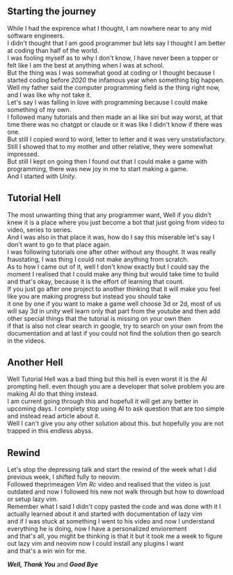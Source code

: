 ## Starting the journey 

While I had the expirence what I thought, I am nowhere near to any mid software engineers.  
I didn't thought that I am good programmer but lets say I thought I am better at coding than half of the world.  
I was fooling myself as to why I don't know, I have never been a topper or felt like I am the best at anything when I was at school.  
But the thing was I was somewhat good at coding or I thought because I started coding before *2020* the infamous year when something big happen.  
Well my father said the computer programming field is the thing right now, and I was like why not take it.  
Let's say I was falling in love with programming because I could make something of my own.   
I followed many tutorials and then made an ai like siri but way worst, at that time there was no chatgpt or claude or it was like I didn't know if there was one.  
But still I copied word to word, letter to letter and it was very unstatisfactory. Still I showed that to my mother and other relative, they were somewhat impressed.  
But still I kept on going then I found out that I could make a game with programming, there was new joy in me to start making a game.  
And I started with *Unity*.  


## Tutorial Hell

The most unwanting thing that any programmer want, Well if you didn't knew it is a place where you just become a bot that just going from video to video, series to series.  
And I was also in that place it was, how do I say this miserable let's say I don't want to go to that place again.  
I was following tutorials one after other without any thought. It was really fraustating, I was thing I could not make anything from scratch.  
As to how I came out of it, well I don't know exactly but I could say the moment I realised that I could make any thing but would take time to build and that's okay, because it is the effort of learning that count.  
If you just go after one project to another thinking that it will make you feel like you are making progress but instead you should take   
it one by one if you want to make a game well choose 3d or 2d, most of us will say 3d in unity well learn only that part from the youtube and then add other special things that the tutorial is missing on your own then   
if that is also not clear search in google, try to search on your own from the documentation and at last if you could not find the solution then go search in the videos.


## Another Hell 


Well Tutorial Hell was a bad thing but this hell is even worst it is the AI prompting hell. even though you are a developer that solve problem you are making AI do that thing instead.  
I am current going through this and hopefull it will get any better in upcoming days. I complety stop using AI to ask question that are too simple and instead read article about it.  
Well I can't give you any other solution about this. but hopefully you are not trapped in this endless abyss.


## Rewind 

Let's stop the depressing talk and start the rewind of the week  what I did previous week, I shifted fully to neovim.  
Followed theprimeagen *Vim Rc* video and realised that the video is just outdated and now I followed his new not walk through but how to download or setup lazy vim.  
Remember what I said I didn't copy pasted the code and was done with it I actually learned about it and started with documentation of lazy vim  
and if I was stuck at something I went to his video and now I understand everything he is doing, now I have a personalized enviorement  
and that's all, you might be thinking is that it but it took me a week to figure out lazy vim and neovim now I could install any plugins I want  
and that's a win win for me. 


***Well, Thank You*** 
and ***Good Bye***
